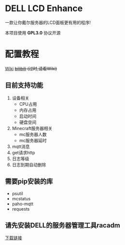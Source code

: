 # DELL LCD Enhance
一款让你戴尔服务器的LCD面板更有用的程序!

本项目使用 **GPL3.0** 协议开源

# 配置教程
[Wiki](https://github.com/lxdklp/DELL-LCD-Enhance/wiki) ~~[bilibili](https://www.bilibili.com/video/BV12b421n7NL) (过时,请看Wiki)~~

## 目前支持功能
1. 设备相关
    - CPU占用
    - 内存占用
    - 启动时间
    - 硬盘空间
2. Minecraft服务器相关
    - mc服务器人数
    - mc服务器延时
3. mqtt消息
4. get请求http
5. 日志等级
6. 日志到期自动删除

## 需要pip安装的库
- psutil
- mcstatus
- paho-mqtt
- requests
## 请先安装DELL的服务器管理工具racadm
[下载链接](https://www.dell.com/support/home/zh-cn/drivers/driversdetails?driverid=9dd9y)
